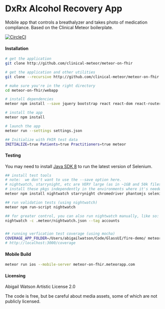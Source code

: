 # DxRx Alcohol Recovery App
Mobile app that controls a breathalyzer and takes photo of medication compliance.  Based on the Clinical Meteor boilerplate.  

[![CircleCI](https://circleci.com/gh/DxRx/dxrx-aud.svg?style=svg)](https://circleci.com/gh/DxRx/dxrx-aud)  


#### Installation

```sh
# get the application
git clone http://github.com/clinical-meteor/meteor-on-fhir

# get the application and other utilities
git clone --recursive http://github.com/clinical-meteor/meteor-on-fhir

# make sure you're in the right directory
cd meteor-on-fhir/webapp

# install dependencies
meteor npm install --save jquery bootstrap react react-dom react-router react-bootstrap react-komposer react-router-bootstrap faker jquery-validation react-addons-css-transition-group react-addons-pure-render-mixin react-toolbox react-mixin faker react-highcharts eslint-plugin-react eslint-plugin-meteor eslint-config-eslint react-scroll-box material-ui normalize.css react-tap-event-plugin immutability-helper classnames eslint sprintf-js

# install the app
meteor npm install

# launch the app
meteor run --settings settings.json

## Initialize with FHIR test data
INITIALIZE=true Patients=true Practitioners=true meteor
```


#### Testing    
You may need to install [Java SDK 8](http://www.oracle.com/technetwork/java/javase/downloads/jdk8-downloads-2133151.html) to run the latest version of Selenium.

```sh
## install test tools
# note:  we don't want to use the --save option here.  
# nightwatch, starrynight, etc are VERY large (as in ~1GB and 50k files large)
# install these pkgs independently in the environments where it's needed
meteor npm install nightwatch starrynight chromedriver phantomjs selenium-standalone-jar

## run validation tests (using nightwatch)
meteor npm run-script nightwatch

## for greater control, you can also run nightwatch manually, like so:
nightwatch -c .meteor/nightwatch.json --tag accounts


## running verfication test coverage (using mocha)
COVERAGE_APP_FOLDER=/Users/abigailwatson/Code/GlassUI/fire-demo/ meteor npm run-script coverage
# http://localhost:3000/coverage
```

#### Mobile Build  

```sh
meteor run ios --mobile-server meteor-on-fhir.meteorapp.com
```    







#### Licensing

Abigail Watson
Artistic License 2.0

The code is free, but be careful about media assets, some of which are not publicly licensed.  
